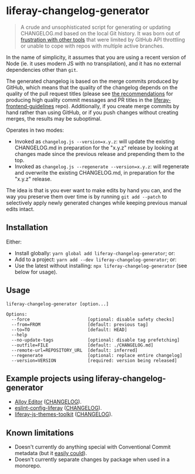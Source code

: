 # liferay-changelog-generator

> A crude and unsophisticated script for generating or updating CHANGELOG.md based on the local Git history. It was born out of [frustration with other tools](https://github.com/liferay/liferay-js-themes-toolkit/issues/221) that were limited by GitHub API throttling or unable to cope with repos with multiple active branches.

In the name of simplicity, it assumes that you are using a recent version of Node (ie. it uses modern JS with no transpilation), and it has no external dependencies other than `git`.

The generated changelog is based on the merge commits produced by GitHub, which means that the quality of the changelog depends on the quality of the pull request titles (please see [the recommendations](https://github.com/liferay/liferay-frontend-guidelines/blob/master/general/commit_messages.md) for producing high quality commit messages and PR titles in the [liferay-frontend-guidelines](https://github.com/liferay/liferay-frontend-guidelines) repo). Additionally, if you create merge commits by hand rather than using GitHub, or if you push changes without creating merges, the results may be suboptimal.

Operates in two modes:

-   Invoked as `changelog.js --version=x.y.z`: will update the existing CHANGELOG.md in preparation for the "x.y.z" release by looking at changes made since the previous release and prepending them to the top.
-   Invoked as `changelog.js --regenerate --version=x.y.z`: will regenerate and overwrite the existing CHANGELOG.md, in preparation for the "x.y.z" release.

The idea is that is you ever want to make edits by hand you can, and the way you preserve them over time is by running `git add --patch` to selectively apply newly generated changes while keeping previous manual edits intact.

## Installation

Either:

-   Install globally: `yarn global add liferay-changelog-generator`; or:
-   Add to a project: `yarn add --dev liferay-changelog-generator`; or:
-   Use the latest without installing: `npx liferay-changelog-generator` (see below for usage).

## Usage

```
liferay-changelog-generator [option...]

Options:
  --force                      [optional: disable safety checks]
  --from=FROM                  [default: previous tag]
  --to=TO                      [default: HEAD]
  --help
  --no-update-tags             [optional: disable tag prefetching]
  --outfile=FILE               [default: ./CHANGELOG.md]
  --remote-url=REPOSITORY_URL  [default: inferred]
  --regenerate                 [optional: replace entire changelog]
  --version=VERSION            [required: version being released]
```

## Example projects using liferay-changelog-generator

-   [Alloy Editor](https://github.com/liferay/alloy-editor) ([CHANGELOG](https://github.com/liferay/alloy-editor/blob/master/CHANGELOG.md)).
-   [eslint-config-liferay](https://github.com/liferay/eslint-config-liferay) ([CHANGELOG](https://github.com/liferay/eslint-config-liferay/blob/master/CHANGELOG.md)).
-   [liferay-js-themes-toolkit](https://github.com/liferay/liferay-js-themes-toolkit) ([CHANGELOG](https://github.com/liferay/liferay-js-themes-toolkit/blob/master/CHANGELOG.md)).

## Known limitations

-   Doesn't currently do anything special with Conventional Commit metadata (but it [easily could](https://github.com/liferay/liferay-js-themes-toolkit/issues/258)).
-   Doesn't currently separate changes by package when used in a monorepo.
